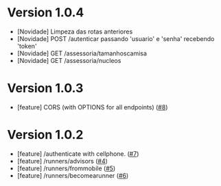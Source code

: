 # Version 1.0.4

* [Novidade] Limpeza das rotas anteriores
* [Novidade] POST /autenticar passando 'usuario' e 'senha' recebendo 'token'
* [Novidade] GET /assessoria/tamanhoscamisa
* [Novidade] GET /assessoria/nucleos

# Version 1.0.3

* [feature] CORS (with OPTIONS for all endpoints) ([#8](i8))

# Version 1.0.2

* [feature] /authenticate with cellphone. ([#7](i7))
* [feature] /runners/advisors ([#4](i4))
* [feature] /runners/frommobile ([#5](i5))
* [feature] /runners/becomearunner ([#6](i6))
